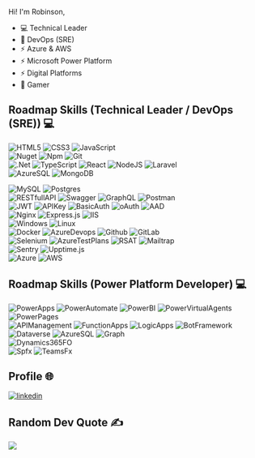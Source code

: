Hi! I'm Robinson,
- 💻 Technical Leader
- 🚀 DevOps (SRE)
- ⚡ Azure & AWS
- ⚡ Microsoft Power Platform
- ⚡ Digital Platforms
- 👾 Gamer

## Roadmap Skills (Technical Leader / DevOps (SRE)) 💻
![HTML5](https://img.shields.io/badge/html5-E34F26?style=for-the-badge&logo=html5&logoColor=white)
![CSS3](https://img.shields.io/badge/css3-1572B6?style=for-the-badge&logo=css3&logoColor=white)
![JavaScript](https://img.shields.io/badge/javascript-323330?style=for-the-badge&logo=javascript)
<br>
![Nuget](https://img.shields.io/badge/Nuget-01487E?style=for-the-badge&logo=nuget)
![Npm](https://img.shields.io/badge/npm-323330?style=for-the-badge&logo=npm)
![Git](https://img.shields.io/badge/git-fff?style=for-the-badge&logo=git)
<br>
![.Net](https://img.shields.io/badge/.NET-5C2D91?style=for-the-badge&logo=.net&logoColor=white)
![TypeScript](https://img.shields.io/badge/typescript-007ACC?style=for-the-badge&logo=typescript&logoColor=white)
![React](https://img.shields.io/badge/react-20232A?style=for-the-badge&logo=react)
![NodeJS](https://img.shields.io/badge/node.js-026E00?style=for-the-badge&logo=node.js&logoColor=white)
![Laravel](https://img.shields.io/badge/laravel-FF2D20?style=for-the-badge&logo=laravel&logoColor=white)
<br>
![AzureSQL](https://img.shields.io/badge/Azure%20SQL-006EC0?style=for-the-badge&logo=microsoft%20sql%20server&logoColor=white)
![MongoDB](https://img.shields.io/badge/MongoDB-4EA94b?style=for-the-badge&logo=mongodb&logoColor=white)

![MySQL](https://img.shields.io/badge/MYSQL-blue?style=for-the-badge&logo=MYSQL&logoColor=white)
![Postgres](https://img.shields.io/badge/postgres-316192?style=for-the-badge&logo=postgresql&logoColor=white)
<br>
![RESTfullAPI](https://img.shields.io/badge/RESTfull%20API-fff?style=for-the-badge)
![Swagger](https://img.shields.io/badge/-Swagger-38b832?style=for-the-badge&logo=swagger&logoColor=white)
![GraphQL](https://img.shields.io/badge/-GraphQL-E10098?style=for-the-badge&logo=graphql&logoColor=white)
![Postman](https://img.shields.io/badge/Postman-FF6C37?style=for-the-badge&logo=postman&logoColor=white)
<br>
![JWT](https://img.shields.io/badge/JWT-black?style=for-the-badge&logo=JSON%20web%20tokens)
![APIKey](https://img.shields.io/badge/API%20KEY-fff?style=for-the-badge&logo=JSON%20web%20tokens&logoColor=000)
![BasicAuth](https://img.shields.io/badge/Basic%20Auth-black?style=for-the-badge&logo=JSON%20web%20tokens)
![oAuth](https://img.shields.io/badge/oAuth-fff?style=for-the-badge&logo=JSON%20web%20tokens&logoColor=000)
![AAD](https://img.shields.io/badge/AAD-black?style=for-the-badge&logo=microsoft&logoColor=white)
<br>
![Nginx](https://img.shields.io/badge/nginx-009639?style=for-the-badge&logo=nginx&logoColor=white) 
![Express.js](https://img.shields.io/badge/express.js-404d59?style=for-the-badge&logo=express&logoColor=61DAFB)
![IIS](https://img.shields.io/badge/IIS-0072C6?style=for-the-badge&logo=microsoft&logoColor=white)
<br>
![Windows](https://img.shields.io/badge/Windows-0072C6?style=for-the-badge&logo=windows&logoColor=white)
![Linux](https://img.shields.io/badge/Linux-fff?style=for-the-badge&logo=linux&logoColor=black)
<br>
![Docker](https://img.shields.io/badge/docker-007BFF?style=for-the-badge&logo=docker&logoColor=white)
![AzureDevops](https://img.shields.io/badge/azure%20devops-0072C6?style=for-the-badge&logo=azuredevops&logoColor=white)
![Github](https://img.shields.io/badge/github-000?style=for-the-badge&logo=github)
![GitLab](https://img.shields.io/badge/GitLab-E24329?style=for-the-badge&logo=gitlab&logoColor=white)
<br>
![Selenium](https://img.shields.io/badge/selenium-43B02A?style=for-the-badge&logo=selenium&logoColor=white)
![AzureTestPlans](https://img.shields.io/badge/Azure%20Test%20Plans-7B5EA5?style=for-the-badge&logo=microsoft&logoColor=white)
![RSAT](https://img.shields.io/badge/RSAT-000?style=for-the-badge&logo=microsoft&logoColor=white)
![Mailtrap](https://img.shields.io/badge/mailtrap-45E890?style=for-the-badge)
<br>
![Sentry](https://img.shields.io/badge/sentry-000?style=for-the-badge&logo=sentry&logoColor=white)
![Upptime.js](https://img.shields.io/badge/Upptime.js-1ABC9C?style=for-the-badge)
<br>
![Azure](https://img.shields.io/badge/azure-0072C6?style=for-the-badge&logo=microsoft&logoColor=white)
![AWS](https://img.shields.io/badge/AWS-FF9900?style=for-the-badge&logo=amazon-aws&logoColor=white)

## Roadmap Skills (Power Platform Developer) 💻
![PowerApps](https://img.shields.io/badge/Power%20APPS-742774?style=for-the-badge&logo=powerapps&logoColor=white)
![PowerAutomate](https://img.shields.io/badge/power%20automate-0066FF?style=for-the-badge&logo=powerautomate&logoColor=white)
![PowerBI](https://img.shields.io/badge/power%20bi-000?style=for-the-badge&logo=powerbi)
![PowerVirtualAgents](https://img.shields.io/badge/power%20virtual%20agents-0B556A?style=for-the-badge&logo=powervirtualagents)
![PowerPages](https://img.shields.io/badge/power%20pages-4B44C0?style=for-the-badge&logo=powerpages&logoColor=white)
<br>
![APIManagement](https://img.shields.io/badge/API%20Management-000?style=for-the-badge&logo=JSON%20web%20tokens)
![FunctionApps](https://img.shields.io/badge/Function%20Apps-fff?style=for-the-badge&logo=JSON%20web%20tokens&logoColor=000)
![LogicApps](https://img.shields.io/badge/Logic%20Apps-000?style=for-the-badge&logo=JSON%20web%20tokens)
![BotFramework](https://img.shields.io/badge/Bot%20Framework-fff?style=for-the-badge&logo=JSON%20web%20tokens&logoColor=000)
<br>
![Dataverse](https://img.shields.io/badge/dataverse-0D7D4A?style=for-the-badge&logo=dataverse&logoColor=white)
![AzureSQL](https://img.shields.io/badge/Azure%20SQL-006EC0?style=for-the-badge&logo=microsoft%20sql%20server&logoColor=white)
![Graph](https://img.shields.io/badge/microsoft%20Graph-0078d4?style=for-the-badge&logo=JSON%20web%20tokens)
<br>
![Dynamics365FO](https://img.shields.io/badge/dynamics%20365%20FO-2D50BA?style=for-the-badge&logo=dynamics365)
<br>
![Spfx](https://img.shields.io/badge/microsoft%20sharepoint%20Framework-038387?style=for-the-badge&logo=microsoftsharepoint&logoColor=white)
![TeamsFx](https://img.shields.io/badge/microsoft%20teams%20Framework-5d5bd4?style=for-the-badge&logo=microsoftteams&logoColor=white)

## Profile 🌐
[![linkedin](https://img.shields.io/badge/linkedin-0A66C2?style=for-the-badge&logo=linkedin)](https://www.linkedin.com/in/robinsonjra)

## Random Dev Quote ✍️
![](https://quotes-github-readme.vercel.app/api?type=horizontal&theme=dark)
